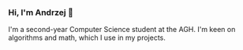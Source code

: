 ### Hi, I'm Andrzej 👋

I'm a second-year Computer Science student at the AGH. 
I'm keen on algorithms and math, which I use in my projects.

<!--
**akarcinski/akarcinski** is a ✨ _special_ ✨ repository because its `README.md` (this file) appears on your GitHub profile.

Here are some ideas to get you started:

- 🔭 I’m currently working on ...
- 🌱 I’m currently learning ...
- 👯 I’m looking to collaborate on ...
- 🤔 I’m looking for help with ...
- 💬 Ask me about ...
- 📫 How to reach me: ...
- 😄 Pronouns: ...
- ⚡ Fun fact: ...
I am a second-year university student and programming enthusiast. I love math and computer science
-->
